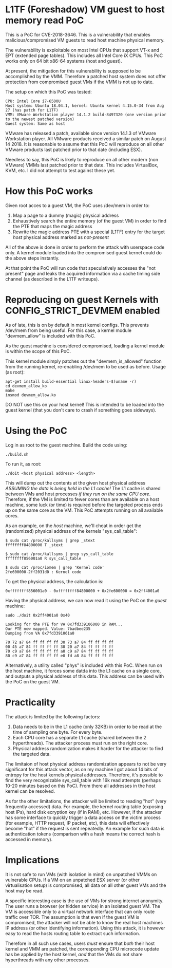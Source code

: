 # L1TF (Foreshadow) VM guest to host memory read PoC

This is a PoC for CVE-2018-3646. This is a vulnerability that enables malicious/compromised VM guests to read host machine physical memory.

The vulnerability is exploitable on most Intel CPUs that support VT-x and EPT (extended page tables). This includes all Intel Core iX CPUs. This PoC works only on 64 bit x86-64 systems (host and guest).

At present, the mitigation for this vulnerability is supposed to be accomplished by the VMM. Therefore a patched host system does not offer protection from compromised guest VMs if the VMM is not up to date.

The setup on which this PoC was tested:

    CPU: Intel Core i7-6500U
    Host system: Ubuntu 18.04.1, kernel: Ubuntu kernel 4.15.0-34 from Aug 27 (has patch for L1TF) 
    VMM: VMware Workstation player 14.1.2 build-8497320 (one version prior to the newest patched version)
    Guest system: Same as host

VMware has released a patch, available since version 14.1.3 of VMware Workstation player. All VMware products received a similar patch on August 14 2018. It is reasonable to assume that this PoC will reproduce on all other VMware products last patched prior to that date (including ESX).

Needless to say, this PoC is likely to reproduce on all other modern (non VMware) VMMs last patched prior to that date. This includes VirtualBox, KVM, etc. I did not attempt to test against these yet.

# How this PoC works

Given root acces to a guest VM, the PoC uses /dev/mem in order to:
 1) Map a page to a dummy (magic) physical address
 2) Exhaustively search the entire memory (of the guest VM) in order to find the PTE that maps the magic address
 3) Rewrite the magic address PTE with a special (L1TF) entry for the target *host* physical address marked as *not-present*
 
All of the above is done in order to perform the attack with userspace code only. A kernel module loaded into the compromised guest kernel could do the above steps instantly.

At that point the PoC will run code that speculatively accesses the "not present" page and leaks the acquired information via a cache timing side channel (as described in the L1TF writeups).

# Reproducing on guest Kernels with CONFIG_STRICT_DEVMEM enabled

As of late, this is on by default in most kernel configs. This prevents /dev/mem from being useful. For this case, a kernel module "devmem_allow" is included with this PoC.

As the guest machine is considered compromised, loading a kernel module is within the scope of this PoC.

This kernel module simply patches out the "devmem_is_allowed" function from the running kernel, re-enabling /dev/mem to be used as before. Usage (as root):

    apt-get install build-essential linux-headers-$(uname -r)
    cd devmem_allow_ko
    make
    insmod devmem_allow.ko
    
DO NOT use this on your host kernel! This is intended to be loaded into the guest kernel (that you don't care to crash if something goes sideways).

# Using the PoC

Log in as root to the guest machine. Build the code using:

    ./build.sh
    
To run it, as root:
    
    ./doit <host physical address> <length>
    
This will dump out the contents at the given host physical address *ASSUMING the data is being held in the L1 cache!* 
The L1 cache is shared between VMs and host processes *if they run on the same CPU core*. Therefore, if the VM is limited to fewer cores than are available on a host machine, some luck (or time) is required before the targeted process ends up on the same core as the VM. This PoC attempts running on all available cores.

As an example, on the *host* machine, we'll cheat in order get the (randomized) physical address of the kernels "sys_call_table":

    $ sudo cat /proc/kallsyms | grep _stext
    ffffffff84800000 T _stext

    $ sudo cat /proc/kallsyms | grep sys_call_table
    ffffffff856001a0 R sys_call_table

    $ sudo cat /proc/iomem | grep 'Kernel code'    
    2fe600000-2ff2031d0 : Kernel code

To get the physical address, the calculation is:

    0xffffffff856001a0 - 0xffffffff84800000 + 0x2fe600000 = 0x2ff4001a0
    
Having the physical address, we can now read it using the PoC on the *guest* machine:

    sudo ./doit 0x2ff4001a0 0x40

    Looking for the PTE for VA 0x7fd339106000 in RAM...
    Our PTE now mapped. Value: 7badbee235
    Dumping from VA 0x7fd3391061a0

    70 72 a7 84 ff ff ff ff 30 73 a7 84 ff ff ff ff
    00 45 a7 84 ff ff ff ff 30 20 a7 84 ff ff ff ff
    70 c9 a7 84 ff ff ff ff a0 c9 a7 84 ff ff ff ff
    80 c9 a7 84 ff ff ff ff e0 fd a8 84 ff ff ff ff

Alternatively, a utility called "phys" is included with this PoC. When run on the host machine, it forces some datda into the L1 cache on a single core, and outputs a physical address of this data. This address can be used with the PoC on the guest VM.

# Practicality

The attack is limited by the following factors:
 1) Data needs to be in the L1 cache (only 32KB) in order to be read at the time of sampling one byte. For every byte.
 2) Each CPU core has a separate L1 cache (shared between the 2 hyperthreads). The attacker process must run on the right core.
 3) Physical address randomization makes it harder for the attacker to find the targeted data.
 
The limitaion of host physical address randomization appears to not be very significant for this attack vector, as on my machine I got about 14 bits of entropy for the host kernels physical addresses. Therefore, it's possible to find the very recognizable sys_call_table with 16k read attempts (perhaps 10-20 minutes based on this PoC). From there all addresses in the host kernel can be resolved.

As for the other limitations, the attacker will be limited to reading "hot" (very frequently accessed) data. For example, the kernel routing table (exposing host IPs), hard disk ecryption key (if in RAM), etc. However, if the attacker has some interface to quickly trigger a data access on the victim process (for example, HTTP request, IP packet, etc), this data will effectively become "hot" if the request is sent repeatedly. An example for such data is authentication tokens (comparison with a hash means the correct hash is accessed in memory).

# Implications

It is not safe to run VMs (with isolation in mind) on unpatched VMMs on vulnerable CPUs.
If a VM on an unpatched ESX server (or other virtualisation setup) is compromised, all data on all other guest VMs and the host may be read.

A specific interesting case is the use of VMs for strong internet anonymity. The user runs a browser (or hidden service) in an isolated guest VM. The VM is accessible only to a virtual network interface that can only route traffic over TOR. The assumption is that even if the guest VM is compromised, the attacker will not be able to know the real host machines IP address (or other identifying information). Using this attack, it is however easy to read the hosts routing table to extract such information.

Therefore in all such use cases, users *must* ensure that *both* their host kernel and VMM are patched, the corresponding CPU microcode update has be applied by the host kernel, *and* that the VMs do not share hyperthreads with any other processes.
